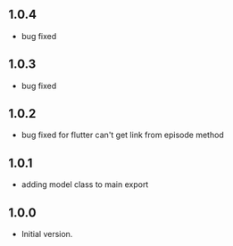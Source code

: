 ## 1.0.4

- bug fixed

## 1.0.3

- bug fixed

## 1.0.2

- bug fixed for flutter can't get link from episode method

## 1.0.1

- adding model class to main export

## 1.0.0

- Initial version.
